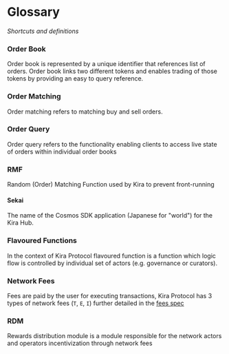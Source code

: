 # Glossary 

_Shortcuts and definitions_

### Order Book
Order book is represented by a unique identifier that references list of orders. Order book links two different tokens and enables trading of those tokens by providing an easy to query reference.

### Order Matching 
Order matching refers to matching buy and sell orders.

### Order Query 
Order query refers to the functionality enabling clients to access live state of orders within individual order books

### RMF
Random (Order) Matching Function used by Kira to prevent front-running

#### Sekai
The name of the Cosmos SDK application  (Japanese for "world") for the Kira Hub.

### Flavoured Functions
In the context of Kira Protocol flavoured function is a function which logic flow is controlled by individual set of actors (e.g. governance or curators).

### Network Fees
Fees are paid by the user for executing transactions, Kira Protocol has 3 types of network fees (`Τ`, `Ε`, `Ι`) further detailed in the [fees spec](fees.md)

### RDM
Rewards distribution module is a module responsible for the network actors and operators incentivization through network fees